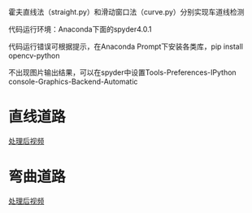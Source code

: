 霍夫直线法（straight.py）和滑动窗口法（curve.py）分别实现车道线检测

代码运行环境：Anaconda下面的spyder4.0.1

代码运行错误可根据提示，在Anaconda Prompt下安装各类库，pip install opencv-python

不出现图片输出结果，可以在spyder中设置Tools-Preferences-IPython console-Graphics-Backend-Automatic

# 直线道路

[处理后视频](https://github.com/zhaohaowu/Graduation-Project/blob/master/Videos/out_straight.mp4)


# 弯曲道路

[处理后视频](https://github.com/zhaohaowu/Graduation-Project/blob/master/Videos/out_curve.mp4)

